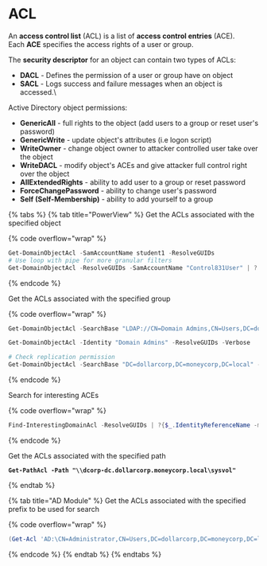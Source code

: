 # ACL

An **access control list** (ACL) is a list of **access control entries** (ACE).\
Each **ACE** specifies the access rights of a user or group.

The **security descriptor** for an object can contain two types of ACLs:

* **DACL** - Defines the permission of a user or group have on object
* **SACL** - Logs success and failure messages when an object is accessed.\\

Active Directory object permissions:

* **GenericAll** - full rights to the object (add users to a group or reset user's password)
* **GenericWrite** - update object's attributes (i.e logon script)
* **WriteOwner** - change object owner to attacker controlled user take over the object
* **WriteDACL** - modify object's ACEs and give attacker full control right over the object
* **AllExtendedRights** - ability to add user to a group or reset password
* **ForceChangePassword** - ability to change user's password
* **Self (Self-Membership)** - ability to add yourself to a group

{% tabs %}
{% tab title="PowerView" %}
Get the ACLs associated with the specified object

{% code overflow="wrap" %}
```powershell
Get-DomainObjectAcl -SamAccountName student1 -ResolveGUIDs
# Use loop with pipe for more granular filters
Get-DomainObjectAcl -ResolveGUIDs -SamAccountName "Control831User" | ? {$_.SecurityIdentifier -eq (Convert-NameToSid foothold)}
```
{% endcode %}

Get the ACLs associated with the specified group

{% code overflow="wrap" %}
```powershell
Get-DomainObjectAcl -SearchBase "LDAP://CN=Domain Admins,CN=Users,DC=dollarcorp,DC=moneycorp,DC=local" -ResolveGUIDs -Verbose

Get-DomainObjectAcl -Identity "Domain Admins" -ResolveGUIDs -Verbose

# Check replication permission
Get-DomainObjectAcl -SearchBase "DC=dollarcorp,DC=moneycorp,DC=local" -SearchScope Base -ResolveGUIDs | ?{($_.ObjectAceType -match 'replication-get') -or ($_.ActiveDirectoryRights -match 'GenericAll')} | ForEach-Object {$_ | Add-Member NoteProperty 'IdentityName' $(Convert-SidToName $_.SecurityIdentifier);$_} 
```
{% endcode %}

Search for interesting ACEs

{% code overflow="wrap" %}
```powershell
Find-InterestingDomainAcl -ResolveGUIDs | ?{$_.IdentityReferenceName -match "student1"}
```
{% endcode %}

Get the ACLs associated with the specified path

<pre class="language-powershell"><code class="lang-powershell"><strong>Get-PathAcl -Path "\\dcorp-dc.dollarcorp.moneycorp.local\sysvol"
</strong></code></pre>
{% endtab %}

{% tab title="AD Module" %}
Get the ACLs associated with the specified prefix to be used for search

{% code overflow="wrap" %}
```powershell
(Get-Acl 'AD:\CN=Administrator,CN=Users,DC=dollarcorp,DC=moneycorp,DC=local').Access
```
{% endcode %}
{% endtab %}
{% endtabs %}
